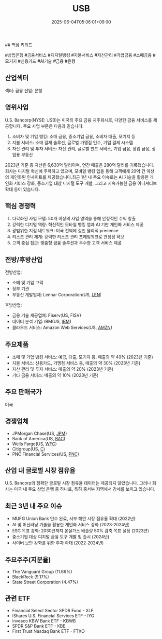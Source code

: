 ﻿---
title: "USB"
date: 2025-06-04T05:06:01+09:00
lastmod: 2025-06-04T05:06:01+09:00
type: docs
sidebar:
  open: true
weight: 919
---
<div style="display:none">
  <meta property="article:published_time" content="2025-06-03T20:06:01Z" />
  <meta property="article:modified_time" content="2025-06-03T20:06:01Z" />
</div>
## 핵심 키워드

#상업은행 #금융서비스 #디지털뱅킹 #지불서비스 #자산관리 #기업금융 #소매금융 #모기지 #신용카드 #AI기술 #금융 #은행 

## 산업섹터

섹터: 금융
산업: 은행

## 영위사업

U.S. Bancorp(NYSE: USB)는 미국의 주요 금융 지주회사로, 다양한 금융 서비스를 제공합니다. 주요 사업 부문은 다음과 같습니다:

1. 소비자 및 기업 뱅킹: 소매 금융, 중소기업 금융, 소비자 대출, 모기지 등
2. 지불 서비스: 소매 결제 솔루션, 글로벌 가맹점 인수, 기업 결제 시스템
3. 자산 관리 및 투자 서비스: 자산 관리, 글로벌 펀드 서비스, 기업 금융, 상업 금융, 상업용 부동산

2023년 기준 총 자산은 6,630억 달러이며, 연간 매출은 280억 달러를 기록했습니다. 회사는 디지털 혁신에 주력하고 있으며, 모바일 뱅킹 앱을 통해 고객에게 20억 건 이상의 개인화된 인사이트를 제공했습니다.최근 1년 내 주요 이슈로는 AI 기술을 활용한 개인화 서비스 강화, 중소기업 대상 디지털 도구 개발, 그리고 지속가능한 금융 이니셔티브 확대 등이 있습니다.

## 핵심 경쟁력

1. 다각화된 사업 모델: 50개 이상의 사업 영역을 통해 안정적인 수익 창출
2. 강력한 디지털 역량: 혁신적인 모바일 뱅킹 앱과 AI 기반 개인화 서비스 제공
3. 광범위한 지점 네트워크: 미국 전역에 걸친 물리적 presence
4. 리스크 관리 체계: 강력한 리스크 관리 프레임워크로 안정성 확보
5. 고객 중심 접근: 맞춤형 금융 솔루션과 우수한 고객 서비스 제공

## 전방/후방산업

전방산업:

- 소매 및 기업 고객
- 정부 기관
- 부동산 개발업체: Lennar Corporation(US, [LEN](/company-analysis/len/))

후방산업:

- 금융 기술 제공업체: Fiserv(US, FISV)
- 데이터 분석 기업: IBM(US, [IBM](/company-analysis/ibm/))
- 클라우드 서비스: Amazon Web Services(US, [AMZN](/company-analysis/amzn/))

## 주요제품

- 소매 및 기업 뱅킹 서비스: 예금, 대출, 모기지 등, 매출의 약 40% (2023년 기준)
- 지불 서비스: 신용카드, 가맹점 서비스 등, 매출의 약 30% (2023년 기준)
- 자산 관리 및 투자 서비스: 매출의 약 20% (2023년 기준)
- 기타 금융 서비스: 매출의 약 10% (2023년 기준)

## 주요 판매국가

미국

## 경쟁업체

- JPMorgan Chase(US, [JPM](/company-analysis/jpm/))
- Bank of America(US, [BAC](/company-analysis/bac/))
- Wells Fargo(US, [WFC](/company-analysis/wfc/))
- Citigroup(US, [C](/company-analysis/c/))
- PNC Financial Services(US, [PNC](/company-analysis/pnc/))

## 산업 내 글로벌 시장 점유율

U.S. Bancorp의 정확한 글로벌 시장 점유율 데이터는 제공되지 않았습니다. 그러나 회사는 미국 내 주요 상업 은행 중 하나로, 특히 중서부 지역에서 강세를 보이고 있습니다.

## 최근 3년 내 주요 이슈

- MUFG Union Bank 인수 완료, 서부 해안 시장 점유율 확대 (2022년)
- AI 및 머신러닝 기술을 활용한 개인화 서비스 강화 (2023-2024년)
- ESG 목표 강화: 2030년까지 온실가스 배출량 50% 감축 목표 설정 (2023년)
- 중소기업 대상 디지털 금융 도구 개발 및 출시 (2024년)
- 사이버 보안 강화를 위한 투자 확대 (2022-2024년)

## 주요주주(지분율)

- The Vanguard Group (11.66%)
- BlackRock (9.17%)
- State Street Corporation (4.47%)

## 관련 ETF

- Financial Select Sector SPDR Fund - XLF
- iShares U.S. Financial Services ETF - IYG
- Invesco KBW Bank ETF - KBWB
- SPDR S&P Bank ETF - KBE
- First Trust Nasdaq Bank ETF - FTXO
